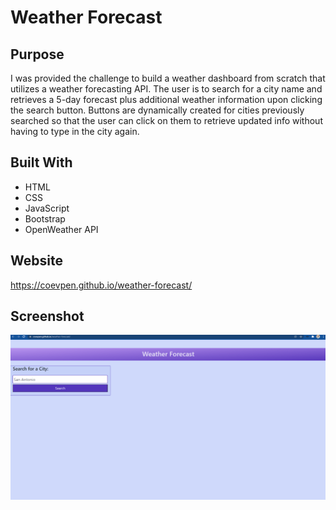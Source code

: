 # Weather Forecast

## Purpose

I was provided the challenge to build a weather dashboard from scratch that utilizes a weather forecasting API. The user is to search for a city name and retrieves a 5-day forecast plus additional weather information upon clicking the search button. Buttons are dynamically created for cities previously searched so that the user can click on them to retrieve updated info without having to type in the city again. 

## Built With
* HTML
* CSS
* JavaScript
* Bootstrap
* OpenWeather API

## Website
https://coevpen.github.io/weather-forecast/

## Screenshot
![](./screenshot.gif)